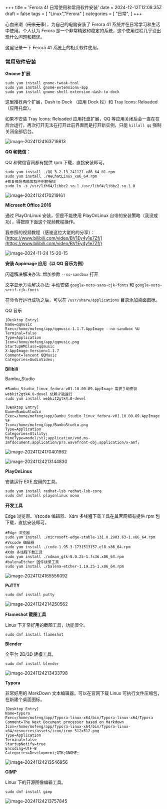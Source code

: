 +++
title = 'Ferora 41 日常使用和常用软件安装'
date = 2024-12-12T12:08:35Z
draft = false
tags = [
    "Linux","Ferora"
]
categories = [
    "日常",
]
+++

心血来潮（~~闲来无事~~），为自己的电脑安装了 Ferora 41 系统并在日常学习和生活中使用。个人认为 Ferora 是一个非常精致和稳定的系统，这个使用过程几乎没出现什么问题和错误。

这里记录一下 Ferora 41 系统上的相关软件使用。

### 常用软件安装

**Gnome 扩展**

```
sudo yum install gnome-tweak-tool
sudo yum install gnome-extensions-app
sudo yum install gnome-shell-extension-dash-to-dock
```

这里推荐两个扩展，Dash to Dock （应用 Dock 栏）和 Tray Icons: Reloaded （应用托盘）。

如果不安装 Tray Icons: Reloaded 应用托盘扩展，QQ 等应用关闭后会一直在在后台运行，再次打开无法在打开此前界面而是打开新实例，只能 `killall qq` 强制关闭全部后台。

![image-20241124163719813](/img/image-20241124163719813.png)

**QQ 和微信：**

QQ 和微信官网都有提供 rpm 下载，直接安装即可。

```
sudo yum install ./QQ_3.2.13_241121_x86_64_01.rpm
sudo yum install ./WeChatLinux_x86_64.rpm
#修复微信依赖库找不到的报错
sudo ln -s /usr/lib64/libbz2.so.1 /usr/lib64/libbz2.so.1.0
```

![image-20241124170219161](/img/image-20241124170219161.png)

**Microsoft Office 2016**

通过 PlayOnLinux 安装，但是不能使用 PlayOnLinux 自带的安装策略（我没成功），得按照下面这个视频教程操作。

我参照的视频教程（感谢这位大佬的的分享）：[https://www.bilibili.com/video/BV1Ey4y1e7Zf/](https://www.bilibili.com/video/BV1Ey4y1e7Zf/)

![image-2024-11-24 15-20-15](/img/image-20241124152015.png)

**安装 Appimage 应用（以 QQ 音乐为例）**

闪退解决解决办法: 增加参数 `--no-sandbox` 打开

文字显示方块解决办法: 手动安装 `google-noto-sans-cjk-fonts` 和 `google-noto-serif-cjk-fonts`

在命令行运行成功之后，可以在 `/usr/share/applications` 目录添加桌面图标。

QQ 音乐

```
[Desktop Entry]
Name=qqmusic
Exec=/home/mofeng/app/qqmusic-1.1.7.AppImage --no-sandbox %U
Terminal=false
Type=Application
Icon=/home/mofeng/app/qqmusic.png
StartupWMClass=qqmusic
X-AppImage-Version=1.1.7
Comment=Tencent QQMusic
Categories=AudioVideo;
```

**Bilibili**



Bambu_Studio

```
#Bambu_Studio_linux_fedora-v01.10.00.89.AppImage 需要手动安装 webkit2gtk4.0-devel 依赖才能运行
sudo yum install webkit2gtk4.0-devel
```

```
[Desktop Entry]
Name=BambuStudio
Exec=/home/mofeng/app/Bambu_Studio_linux_fedora-v01.10.00.89.AppImage %F
Icon=/home/mofeng/app/BambuStudio.png
Type=Application
Categories=Utility;
MimeType=model/stl;application/vnd.ms-3mfdocument;application/prs.wavefront-obj;application/x-amf;
```

![image-20241124170401962](/img/image-20241124170401962.png)

![image-20241124213144830](/img/image-20241124213144830.png)

**PlayOnLinux**

安装运行 EXE 应用的工具。

```
sudo yum install redhat-lsb redhat-lsb-core
sudo dnf install playonlinux mono
```

**开发工具**

Edge 浏览器、Vscode 编辑器、Xdm 多线程下载工具在其官网都有提供 rpm 包下载，直接安装即可。

```
#Edge 浏览器
sudo yum install ./microsoft-edge-stable-131.0.2903.63-1.x86_64.rpm
#Vscode 编辑器
sudo yum install ./code-1.95.3-1731513157.el8.x86_64.rpm
#Xdm 多线程下载工具
sudo yum install ./xdman_gtk-8.0.25-1.fc36.x86_64.rpm
#balenaEtcher 固件烧录工具
sudo yum install ./balena-etcher-1.19.25-1.x86_64.rpm
```

![image-20241124165556092](/img/image-20241124165556092.png)

**PuTTY**

```
sudo dnf install putty
```

![image-20241124214250562](/img/image-20241124214250562.png)

**Flameshot 截图工具**

Linux 下非常好用的截图工具，功能很全。

```
sudo dnf install flameshot
```

**Blender**

全平台 2D/3D 建模工具。

```
sudo dnf install blender
```

![image-20241124213433798](/img/image-20241124213433798.png)

**Typora**

非常好用的 MarkDown 文本编辑器，可以在官网下载 Linux 可执行文件压缩包，在新建个桌面图标。

```
[Desktop Entry]
Name=typora
Exec=/home/mofeng/app/Typora-linux-x64/bin/Typora-linux-x64/Typora
Comment=The Next Document processor based on Markdown
Icon=/home/mofeng/app/Typora-linux-x64/bin/Typora-linux-x64/resources/assets/icon/icon_512x512.png
Type=Application
Terminal=false
StartupNotify=true
Encoding=UTF-8
Categories=Development;GTK;GNOME;
```

![image-20241124213546956](/img/image-20241124213546956.png)



**GIMP**

Linux 下的开源图像编辑工具。

```
sudo dnf install gimp
```

![image-20241124213757845](/img/image-20241124213757845.png)
